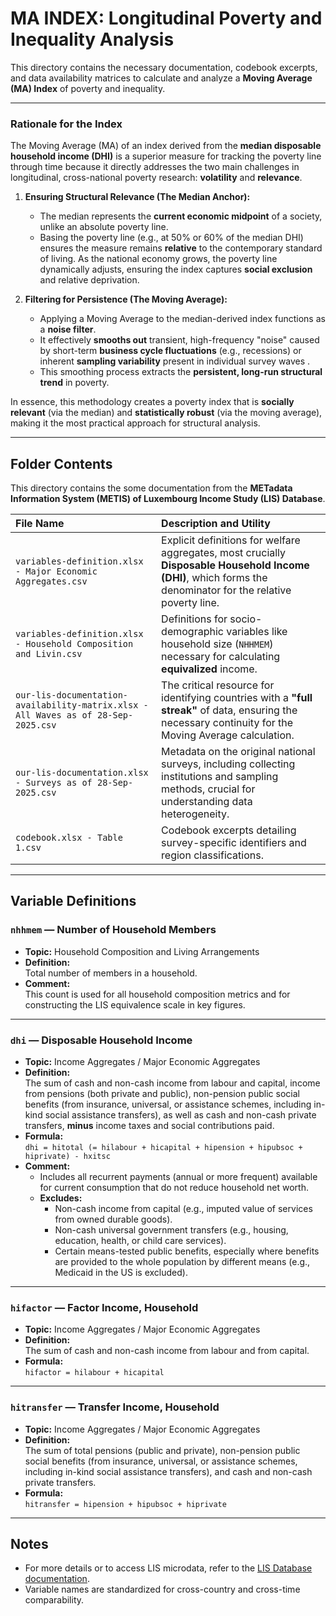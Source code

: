 
# MA INDEX: Longitudinal Poverty and Inequality Analysis

This directory contains the necessary documentation, codebook excerpts, and data availability matrices to calculate and analyze a **Moving Average (MA) Index** of poverty and inequality.

***

### Rationale for the Index

The Moving Average (MA) of an index derived from the **median disposable household income (DHI)** is a superior measure for tracking the poverty line through time because it directly addresses the two main challenges in longitudinal, cross-national poverty research: **volatility** and **relevance**.

1.  **Ensuring Structural Relevance (The Median Anchor):**
    * The median represents the **current economic midpoint** of a society, unlike an absolute poverty line.
    * Basing the poverty line (e.g., at 50% or 60% of the median DHI) ensures the measure remains **relative** to the contemporary standard of living. As the national economy grows, the poverty line dynamically adjusts, ensuring the index captures **social exclusion** and relative deprivation.

2.  **Filtering for Persistence (The Moving Average):**
    * Applying a Moving Average to the median-derived index functions as a **noise filter**.
    * It effectively **smooths out** transient, high-frequency "noise" caused by short-term **business cycle fluctuations** (e.g., recessions) or inherent **sampling variability** present in individual survey waves .
    * This smoothing process extracts the **persistent, long-run structural trend** in poverty.
  

In essence, this methodology creates a poverty index that is **socially relevant** (via the median) and **statistically robust** (via the moving average), making it the most practical approach for structural analysis.

***

## Folder Contents

This directory contains the some documentation from the **METadata Information System (METIS) of Luxembourg Income Study (LIS) Database**.

| File Name | Description and Utility |
| :--- | :--- |
| `variables-definition.xlsx - Major Economic Aggregates.csv` | Explicit definitions for welfare aggregates, most crucially **Disposable Household Income (DHI)**, which forms the denominator for the relative poverty line. |
| `variables-definition.xlsx - Household Composition and Livin.csv` | Definitions for socio-demographic variables like household size (`NHHMEM`) necessary for calculating **equivalized** income. |
| `our-lis-documentation-availability-matrix.xlsx - All Waves as of 28-Sep-2025.csv` | The critical resource for identifying countries with a **"full streak"** of data, ensuring the necessary continuity for the Moving Average calculation. |
| `our-lis-documentation.xlsx - Surveys as of 28-Sep-2025.csv` | Metadata on the original national surveys, including collecting institutions and sampling methods, crucial for understanding data heterogeneity. |
| `codebook.xlsx - Table 1.csv` | Codebook excerpts detailing survey-specific identifiers and region classifications. |

***

## Variable Definitions

### `nhhmem` — Number of Household Members
- **Topic:** Household Composition and Living Arrangements
- **Definition:**  
  Total number of members in a household.  
- **Comment:**  
  This count is used for all household composition metrics and for constructing the LIS equivalence scale in key figures.

---

### `dhi` — Disposable Household Income
- **Topic:** Income Aggregates / Major Economic Aggregates
- **Definition:**  
  The sum of cash and non-cash income from labour and capital, income from pensions (both private and public), non-pension public social benefits (from insurance, universal, or assistance schemes, including in-kind social assistance transfers), as well as cash and non-cash private transfers, **minus** income taxes and social contributions paid.
- **Formula:**  
  `dhi = hitotal (= hilabour + hicapital + hipension + hipubsoc + hiprivate) - hxitsc`
- **Comment:**  
  - Includes all recurrent payments (annual or more frequent) available for current consumption that do not reduce household net worth.
  - **Excludes:**  
    - Non-cash income from capital (e.g., imputed value of services from owned durable goods).
    - Non-cash universal government transfers (e.g., housing, education, health, or child care services).
    - Certain means-tested public benefits, especially where benefits are provided to the whole population by different means (e.g., Medicaid in the US is excluded).

---

### `hifactor` — Factor Income, Household
- **Topic:** Income Aggregates / Major Economic Aggregates
- **Definition:**  
  The sum of cash and non-cash income from labour and from capital.
- **Formula:**  
  `hifactor = hilabour + hicapital`

---

### `hitransfer` — Transfer Income, Household
- **Topic:** Income Aggregates / Major Economic Aggregates
- **Definition:**  
  The sum of total pensions (public and private), non-pension public social benefits (from insurance, universal, or assistance schemes, including in-kind social assistance transfers), and cash and non-cash private transfers.
- **Formula:**  
  `hitransfer = hipension + hipubsoc + hiprivate`

---

## Notes

- For more details or to access LIS microdata, refer to the [LIS Database documentation](https://www.lisdatacenter.org/).
- Variable names are standardized for cross-country and cross-time comparability.
